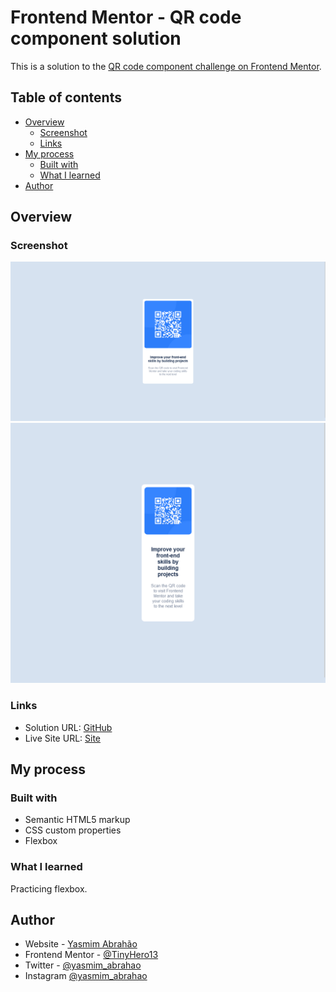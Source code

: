 # Frontend Mentor - QR code component solution

This is a solution to the [QR code component challenge on Frontend Mentor](https://www.frontendmentor.io/challenges/qr-code-component-iux_sIO_H). 

## Table of contents

- [Overview](#overview)
  - [Screenshot](#screenshot)
  - [Links](#links)
- [My process](#my-process)
  - [Built with](#built-with)
  - [What I learned](#what-i-learned)
- [Author](#author)

## Overview

### Screenshot

![](./images/screenshot1.png)
![](./images/screenshot2.png)


### Links

- Solution URL: [GitHub](https://github.com/TinyHero13/QR-code-component-Frontend-Mentor-Challange.github.io)
- Live Site URL: [Site](https://tinyhero13.github.io/QR-code-component-Frontend-Mentor-Challange.github.io/)

## My process

### Built with

- Semantic HTML5 markup
- CSS custom properties
- Flexbox

### What I learned

Practicing flexbox.

## Author

- Website - [Yasmim Abrahão](http://yasmimabrahao.live)
- Frontend Mentor - [@TinyHero13](https://www.frontendmentor.io/profile/TinyHero13)
- Twitter - [@yasmim_abrahao](https://twitter.com/yasmim_abrahao)
- Instagram [@yasmim_abrahao](https://www.instagram.com/yasmim_abrahao/)
